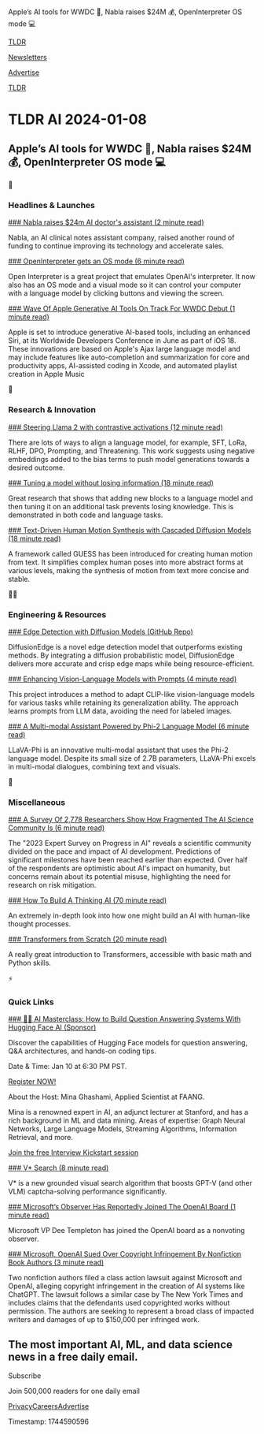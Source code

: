 Apple’s AI tools for WWDC 🍎, Nabla raises $24M 💰, OpenInterpreter OS mode 💻

[TLDR](/)

[Newsletters](/newsletters)

[Advertise](https://advertise.tldr.tech/)

[TLDR](/)

# TLDR AI 2024-01-08

## Apple’s AI tools for WWDC 🍎, Nabla raises $24M 💰, OpenInterpreter OS mode 💻

🚀

### Headlines & Launches

[### Nabla raises $24m AI doctor's assistant (2 minute read)](https://techcrunch.com/2024/01/05/nabla-raises-another-24-million-for-its-ai-assistant-for-doctors/?utm_source=tldrai)

Nabla, an AI clinical notes assistant company, raised another round of funding to continue improving its technology and accelerate sales.

[### OpenInterpreter gets an OS mode (6 minute read)](https://changes.openinterpreter.com/log/the-new-computer-update?utm_source=tldrai)

Open Interpreter is a great project that emulates OpenAI's interpreter. It now also has an OS mode and a visual mode so it can control your computer with a language model by clicking buttons and viewing the screen.

[### Wave Of Apple Generative AI Tools On Track For WWDC Debut (1 minute read)](https://www.macrumors.com/2024/01/07/wave-of-apple-ai-tools-at-wwdc/?utm_source=tldrai)

Apple is set to introduce generative AI-based tools, including an enhanced Siri, at its Worldwide Developers Conference in June as part of iOS 18. These innovations are based on Apple's Ajax large language model and may include features like auto-completion and summarization for core and productivity apps, AI-assisted coding in Xcode, and automated playlist creation in Apple Music

🧠

### Research & Innovation

[### Steering Llama 2 with contrastive activations (12 minute read)](https://www.alignmentforum.org/posts/v7f8ayBxLhmMFRzpa/steering-llama-2-with-contrastive-activation-additions?utm_source=tldrai)

There are lots of ways to align a language model, for example, SFT, LoRa, RLHF, DPO, Prompting, and Threatening. This work suggests using negative embeddings added to the bias terms to push model generations towards a desired outcome.

[### Tuning a model without losing information (18 minute read)](https://arxiv.org/abs/2401.02415?utm_source=tldrai)

Great research that shows that adding new blocks to a language model and then tuning it on an additional task prevents losing knowledge. This is demonstrated in both code and language tasks.

[### Text-Driven Human Motion Synthesis with Cascaded Diffusion Models (18 minute read)](https://arxiv.org/abs/2401.02142v1?utm_source=tldrai)

A framework called GUESS has been introduced for creating human motion from text. It simplifies complex human poses into more abstract forms at various levels, making the synthesis of motion from text more concise and stable.

👨‍💻

### Engineering & Resources

[### Edge Detection with Diffusion Models (GitHub Repo)](https://github.com/guhuangai/diffusionedge?utm_source=tldrai)

DiffusionEdge is a novel edge detection model that outperforms existing methods. By integrating a diffusion probabilistic model, DiffusionEdge delivers more accurate and crisp edge maps while being resource-efficient.

[### Enhancing Vision-Language Models with Prompts (4 minute read)](https://muzairkhattak.github.io/ProText/?utm_source=tldrai)

This project introduces a method to adapt CLIP-like vision-language models for various tasks while retaining its generalization ability. The approach learns prompts from LLM data, avoiding the need for labeled images.

[### A Multi-modal Assistant Powered by Phi-2 Language Model (6 minute read)](https://arxiv.org/abs/2401.02330v1?utm_source=tldrai)

LLaVA-Phi is an innovative multi-modal assistant that uses the Phi-2 language model. Despite its small size of 2.7B parameters, LLaVA-Phi excels in multi-modal dialogues, combining text and visuals.

🎁

### Miscellaneous

[### A Survey Of 2,778 Researchers Show How Fragmented The AI Science Community Is (6 minute read)](https://the-decoder.com/a-survey-of-2778-researchers-shows-how-fragmented-the-ai-science-community-is/?utm_source=tldrai)

The "2023 Expert Survey on Progress in AI" reveals a scientific community divided on the pace and impact of AI development. Predictions of significant milestones have been reached earlier than expected. Over half of the respondents are optimistic about AI's impact on humanity, but concerns remain about its potential misuse, highlighting the need for research on risk mitigation.

[### How To Build A Thinking AI (70 minute read)](https://aithought.com/?utm_source=tldrai)

An extremely in-depth look into how one might build an AI with human-like thought processes.

[### Transformers from Scratch (20 minute read)](https://blog.matdmiller.com/posts/2023-06-10_transformers/notebook.html?utm_source=tldrai)

A really great introduction to Transformers, accessible with basic math and Python skills.

⚡️

### Quick Links

[### 🙋‍♂️ AI Masterclass: How to Build Question Answering Systems With Hugging Face AI (Sponsor)](https://learn.interviewkickstart.com/career-session-webinar-registration?webinartype=Career_Session&amp;event=Transforming%20Text:%20Uncover%20The%20Secrets%20Of%20QnA%20Systems%20With%20Huggingface%20AI&amp;utm_source=tldr&amp;utm_campaign=tldrstartup_upsights_jan10)

Discover the capabilities of Hugging Face models for question answering, Q&A architectures, and hands-on coding tips.

Date & Time: Jan 10 at 6:30 PM PST.

[Register NOW!](https://learn.interviewkickstart.com/career-session-webinar-registration?webinartype=Career_Session&event=Transforming%20Text:%20Uncover%20The%20Secrets%20Of%20QnA%20Systems%20With%20Huggingface%20AI&utm_source=tldr&utm_campaign=tldrstartup_upsights_jan10)

About the Host: Mina Ghashami, Applied Scientist at FAANG.

Mina is a renowned expert in AI, an adjunct lecturer at Stanford, and has a rich background in ML and data mining. Areas of expertise: Graph Neural Networks, Large Language Models, Streaming Algorithms, Information Retrieval, and more.

[Join the free Interview Kickstart session](https://learn.interviewkickstart.com/career-session-webinar-registration?webinartype=Career_Session&event=Transforming%20Text:%20Uncover%20The%20Secrets%20Of%20QnA%20Systems%20With%20Huggingface%20AI&utm_source=tldr&utm_campaign=tldrstartup_upsights_jan10)

[### V\* Search (8 minute read)](https://vstar-seal.github.io/?utm_source=tldrai)

V\* is a new grounded visual search algorithm that boosts GPT-V (and other VLM) captcha-solving performance significantly.

[### Microsoft’s Observer Has Reportedly Joined The OpenAI Board (1 minute read)](https://www.theverge.com/2024/1/5/24027245/microsofts-observer-has-reportedly-joined-the-openai-board?utm_source=tldrai)

Microsoft VP Dee Templeton has joined the OpenAI board as a nonvoting observer.

[### Microsoft, OpenAI Sued Over Copyright Infringement By Nonfiction Book Authors (3 minute read)](https://www.cnbc.com/2024/01/05/microsoft-openai-sued-over-copyright-infringement-by-authors.html?utm_source=tldrai)

Two nonfiction authors filed a class action lawsuit against Microsoft and OpenAI, alleging copyright infringement in the creation of AI systems like ChatGPT. The lawsuit follows a similar case by The New York Times and includes claims that the defendants used copyrighted works without permission. The authors are seeking to represent a broad class of impacted writers and damages of up to $150,000 per infringed work.

## The most important AI, ML, and data science news in a free daily email.

Subscribe

Join 500,000 readers for one daily email

[Privacy](/privacy)[Careers](https://jobs.ashbyhq.com/tldr.tech)[Advertise](/ai/advertise)

Timestamp: 1744590596
